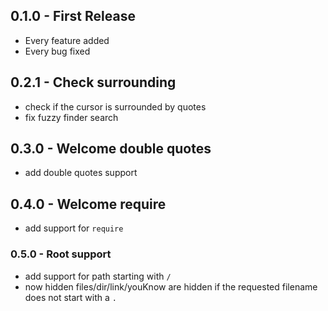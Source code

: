 ## 0.1.0 - First Release
* Every feature added
* Every bug fixed

## 0.2.1 - Check surrounding
* check if the cursor is surrounded by quotes
* fix fuzzy finder search

## 0.3.0 - Welcome double quotes
* add double quotes support

## 0.4.0 - Welcome require
* add support for `require`

### 0.5.0 - Root support
* add support for path starting with `/`
* now hidden files/dir/link/youKnow are hidden if the requested filename does not start with a `.`
